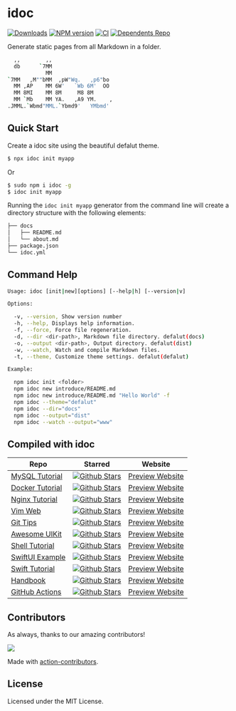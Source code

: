 <!--idoc:ignore:start-->
idoc
===
<!--idoc:ignore:end-->

[![Downloads](https://img.shields.io/npm/dm/idoc.svg?style=flat)](https://www.npmjs.com/package/idoc)
[![NPM version](https://img.shields.io/npm/v/idoc.svg?style=flat)](https://npmjs.org/package/idoc)
[![CI](https://github.com/jaywcjlove/idoc/actions/workflows/ci.yml/badge.svg)](https://github.com/jaywcjlove/idoc/actions/workflows/ci.yml)
[![Dependents Repo](https://badgen.net/github/dependents-repo/jaywcjlove/idoc)](https://github.com/jaywcjlove/idoc/network/dependents)

Generate static pages from all Markdown in a folder.

```bash
  ,,        ,,
  db      `7MM
            MM
`7MM   ,M""bMM  ,pW"Wq.   ,p6"bo
  MM ,AP    MM 6W'   `Wb 6M'  OO
  MM 8MI    MM 8M     M8 8M
  MM `Mb    MM YA.   ,A9 YM.    ,
.JMML.`Wbmd"MML.`Ybmd9'   YMbmd'
```

## Quick Start

Create a idoc site using the beautiful defalut theme.

```bash
$ npx idoc init myapp
```

Or

```bash
$ sudo npm i idoc -g
$ idoc init myapp
```

Running the `idoc init myapp` generator from the command line will create a directory structure with the following elements:

```bash
├── docs
│   ├── README.md
│   └── about.md
├── package.json
└── idoc.yml
```

## Command Help

```bash
Usage: idoc [init|new][options] [--help|h] [--version|v]

Options:

  -v, --version, Show version number
  -h, --help, Displays help information.
  -f, --force, Force file regeneration.
  -d, --dir <dir-path>, Markdown file directory. defalut(docs)
  -o, --output <dir-path>, Output directory. defalut(dist)
  -w, --watch, Watch and compile Markdown files.
  -t, --theme, Customize theme settings. defalut(defalut)

Example:

  npm idoc init <folder>
  npm idoc new introduce/README.md
  npm idoc new introduce/README.md "Hello World" -f
  npm idoc --theme="defalut"
  npm idoc --dir="docs"
  npm idoc --output="dist"
  npm idoc --watch --output="www"
```

## Compiled with idoc

| Repo | Starred  | Website |
| ---- | ---- | ---- |
| [MySQL Tutorial](https://github.com/jaywcjlove/mysql-tutorial) | [![Github Stars](https://img.shields.io/github/stars/jaywcjlove/mysql-tutorial.svg)](https://github.com/jaywcjlove/mysql-tutorial/stargazers) | [Preview Website](https://jaywcjlove.github.io/mysql-tutorial) |
| [Docker Tutorial](https://github.com/jaywcjlove/docker-tutorial) | [![Github Stars](https://img.shields.io/github/stars/jaywcjlove/docker-tutorial.svg)](https://github.com/jaywcjlove/docker-tutorial/stargazers) | [Preview Website](https://jaywcjlove.github.io/docker-tutorial) |
| [Nginx Tutorial](https://github.com/jaywcjlove/nginx-tutorial) | [![Github Stars](https://img.shields.io/github/stars/jaywcjlove/nginx-tutorial.svg)](https://github.com/jaywcjlove/nginx-tutorial/stargazers) | [Preview Website](https://jaywcjlove.github.io/nginx-tutorial) |
| [Vim Web](https://github.com/jaywcjlove/vim-web) | [![Github Stars](https://img.shields.io/github/stars/jaywcjlove/vim-web.svg)](https://github.com/jaywcjlove/vim-web/stargazers) | [Preview Website](https://jaywcjlove.github.io/vim-web) |
| [Git Tips](https://github.com/jaywcjlove/git-tips) | [![Github Stars](https://img.shields.io/github/stars/jaywcjlove/git-tips.svg)](https://github.com/jaywcjlove/git-tips/stargazers) | [Preview Website](https://jaywcjlove.github.io/git-tips) |
| [Awesome UIKit](https://github.com/jaywcjlove/awesome-uikit) | [![Github Stars](https://img.shields.io/github/stars/jaywcjlove/awesome-uikit.svg)](https://github.com/jaywcjlove/awesome-uikit/stargazers) | [Preview Website](https://jaywcjlove.github.io/awesome-uikit) |
| [Shell Tutorial](https://github.com/jaywcjlove/shell-tutorial) | [![Github Stars](https://img.shields.io/github/stars/jaywcjlove/shell-tutorial.svg)](https://github.com/jaywcjlove/shell-tutorial/stargazers) | [Preview Website](https://jaywcjlove.github.io/shell-tutorial) |
| [SwiftUI Example](https://github.com/jaywcjlove/swiftui-example) | [![Github Stars](https://img.shields.io/github/stars/jaywcjlove/swiftui-example.svg)](https://github.com/jaywcjlove/swiftui-example/stargazers) | [Preview Website](https://jaywcjlove.github.io/swiftui-example) |
| [Swift Tutorial](https://github.com/jaywcjlove/swift-tutorial) | [![Github Stars](https://img.shields.io/github/stars/jaywcjlove/swift-tutorial.svg)](https://github.com/jaywcjlove/swift-tutorial/stargazers) | [Preview Website](https://jaywcjlove.github.io/swift-tutorial) |
| [Handbook](https://github.com/jaywcjlove/handbook) | [![Github Stars](https://img.shields.io/github/stars/jaywcjlove/handbook.svg)](https://github.com/jaywcjlove/handbook/stargazers) | [Preview Website](https://jaywcjlove.github.io/handbook) |
| [GitHub Actions](https://github.com/jaywcjlove/github-actions) | [![Github Stars](https://img.shields.io/github/stars/jaywcjlove/github-actions.svg)](https://github.com/jaywcjlove/github-actions/stargazers) | [Preview Website](https://jaywcjlove.github.io/github-actions) |

## Contributors

As always, thanks to our amazing contributors!

<a href="https://github.com/jaywcjlove/idoc/graphs/contributors">
  <img src="https://jaywcjlove.github.io/idoc/CONTRIBUTORS.svg" />
</a>

Made with [action-contributors](https://github.com/jaywcjlove/github-action-contributors).

## License

Licensed under the MIT License.
